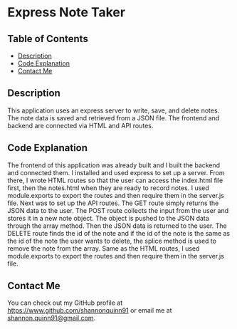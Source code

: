# Express Note Taker
  ## Table of Contents
  - [Description](#description)
  - [Code Explanation](#code-explanation)
  - [Contact Me](#contact-me)

  ## Description
  This application uses an express server to write, save, and delete notes. The note data is saved and retrieved from a JSON file. The frontend and backend are connected via HTML and API routes.     
  

  ## Code Explanation
  The frontend of this application was already built and I built the backend and connected them. I installed and used express to set up a server. From there, I wrote HTML routes so that the user can access the index.html file first, then the notes.html when they are ready to record notes. I used module.exports to export the routes and then require them in the server.js file. Next was to set up the API routes. The GET route simply returns the JSON data to the user. The POST route collects the input from the user and stores it in a new note object. The object is pushed to the JSON data through the array method. Then the JSON data is returned to the user. The DELETE route finds the id of the note and if the id of the note is the same as the id of the note the user wants to delete, the splice method is used to remove the note from the array. Same as the HTML routes, I used module.exports to export the routes and then require them in the server.js file. 
  
  
  ## Contact Me
  You can check out my GitHub profile at https://www.github.com/shannonquinn91 or email me at shannon.quinn91@gmail.com.
  